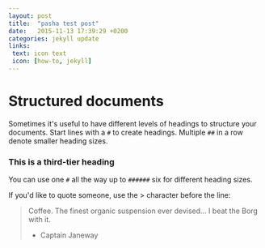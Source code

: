 ```yaml
---
layout: post
title:  "pasha test post"
date:   2015-11-13 17:39:29 +0200
categories: jekyll update
links:
 text: icon text
 icon: [how-to, jekyll] 
---
```

# Structured documents

Sometimes it's useful to have different levels of headings to structure your documents. Start lines with a `#` to create headings. Multiple `##` in a row denote smaller heading sizes.

### This is a third-tier heading

You can use  one `#` all the way up to `######` six for different heading sizes.

If you'd like to quote someone, use the > character before the line:

> Coffee. The finest organic suspension ever devised... I beat the Borg with it.
> - Captain Janeway
